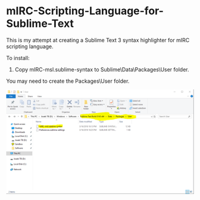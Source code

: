 # mIRC-Scripting-Language-for-Sublime-Text

This is my attempt at creating a Sublime Text 3 syntax highlighter for mIRC scripting language.

To install:

1. Copy mIRC-msl.sublime-syntax to Sublime\Data\Packages\User folder.

You may need to create the Packages\User folder.

![alt text](install-screenshot.png)
